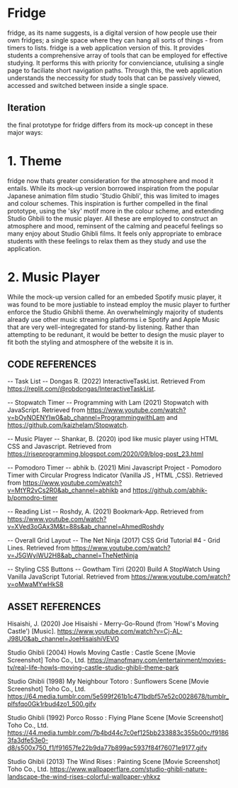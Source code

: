 # Fridge

fridge, as its name suggests, is a digital version of how people use their own fridges; a single space where they can hang all sorts of things - from timers to lists. fridge is a web application version of this. It provides students a comprehensive array of tools that can be employed for effective studying. It performs this with priority for convienciance, utulising a single page to faciliate short navigation paths. Through this, the web application understands the neccessity for study tools that can be passively viewed, accessed and switched between inside a single space.  

## Iteration

the final prototype for fridge differs from its mock-up concept in these major ways:
# 1. Theme
fridge now thats greater consideration for the atmosphere and mood it entails. While its mock-up version borrowed inspiration from the popular Japanese animation film studio 'Studio Ghibli', this was limited to images and colour schemes. This inspiration is further compelled in the final prototype, using the 'sky' motif more in the colour scheme, and extending Studio Ghbili to the music player. All these are employed to construct an atmosphere and mood, reminsent of the calming and peaceful feelings so many enjoy about Studio Ghibli films. It feels only appropriate to embrace students with these feelings to relax them as they study and use the application.

# 2. Music Player
While the mock-up version called for an embeded Spotify music player, it was found to be more justiable to instead employ the music player to further enforce the Studio Ghibhli theme. An overwhelmingly majority of students already use other music streaming platforms i.e Spotify and Apple Music that are very well-integregated for stand-by listening. Rather than attempting to be redunant, it would be better to design the music player to fit both the styling and atmosphere of the website it is in. 


## CODE REFERENCES 

-- Task List --
Dongas R. (2022) InteractiveTaskList. Retrieved From https://replit.com/@robdongas/InteractiveTaskList.

-- Stopwatch Timer --
Programming with Lam (2021) Stopwatch with JavaScript. Retrieved from https://www.youtube.com/watch?v=bOyNOENYIw0&ab_channel=ProgrammingwithLam and https://github.com/kaizhelam/Stopwatch. 

-- Music Player --
Shankar, B. (2020) ipod like music player using HTML CSS and Javascript. Retrieved from https://riseprogramming.blogspot.com/2020/09/blog-post_23.html

-- Pomodoro Timer --
abhik b. (2021) Mini Javascript Project - Pomodoro Timer with Circular Progress Indicator (Vanilla JS , HTML ,CSS). Retrieved from https://www.youtube.com/watch?v=MtYR2vCs2R0&ab_channel=abhikb and https://github.com/abhik-b/pomodro-timer

-- Reading List --
Roshdy, A. (2021) Bookmark-App. Retrieved from https://www.youtube.com/watch?v=XVed3oGAx3M&t=88s&ab_channel=AhmedRoshdy

-- Overall Grid Layout --
The Net Ninja (2017) CSS Grid Tutorial #4 - Grid Lines. Retrieved from https://www.youtube.com/watch?v=J5GWyiWU2H8&ab_channel=TheNetNinja

-- Styling CSS Buttons --
Gowtham Tirri (2020) Build A StopWatch Using Vanilla JavaScript Tutorial. Retrieved from https://www.youtube.com/watch?v=oMwaMYwHkS8

## ASSET REFERENCES 

Hisaishi, J. (2020) Joe Hisaishi - Merry-Go-Round (from 'Howl's Moving Castle') [Music]. https://www.youtube.com/watch?v=Cj-AL-J98U0&ab_channel=JoeHisaishiVEVO

Studio Ghibli (2004) Howls Moving Castle : Castle Scene [Movie Screenshot] Toho Co., Ltd. https://manofmany.com/entertainment/movies-tv/real-life-howls-moving-castle-studio-ghibli-theme-park

Studio Ghibli (1998) My Neighbour Totoro : Sunflowers Scene [Movie Screenshot] Toho Co., Ltd. 
https://64.media.tumblr.com/5e599f261b1c471bdbf57e52c0028678/tumblr_plfsfqo0Gk1rbud4zo1_500.gifv

Studio Ghibli (1992) Porco Rosso : Flying Plane Scene [Movie Screenshot] Toho Co., Ltd.
https://44.media.tumblr.com/7b4bd44c7c0ef125bb233883c355b00c/f91863fa3dfe53e0-d8/s500x750_f1/f91657fe22b9da77b899ac5937f84f76071e9177.gifv 

Studio Ghibli (2013) The Wind Rises : Painting Scene [Movie Screenshot] Toho Co., Ltd.
https://www.wallpaperflare.com/studio-ghibli-nature-landscape-the-wind-rises-colorful-wallpaper-yhkxz